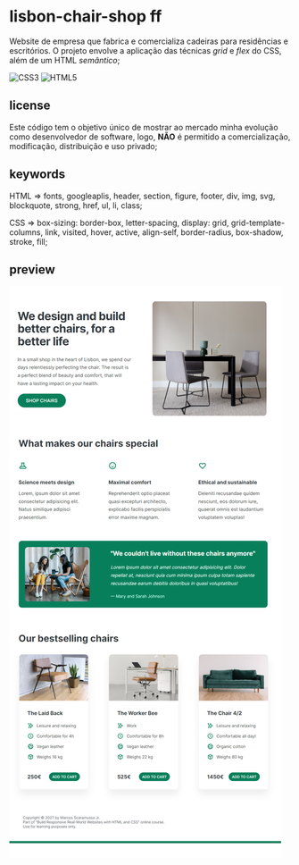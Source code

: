 # lisbon-chair-shop ff

Website de empresa que fabrica e comercializa cadeiras para residências e escritórios. O projeto envolve a aplicação das técnicas *grid* e *flex* do CSS, além de um HTML *semântico*;

![CSS3](https://img.shields.io/badge/css3-%231572B6.svg?style=for-the-badge&logo=css3&logoColor=white) ![HTML5](https://img.shields.io/badge/html5-%23E34F26.svg?style=for-the-badge&logo=html5&logoColor=white)

## license

Este código tem o objetivo único de mostrar ao mercado minha evolução como desenvolvedor de software, logo, <b>NÃO</b> é permitido a comercialização, modificação, distribuição e uso privado;

## keywords

HTML => fonts, googleaplis, header, section, figure, footer, div, img, svg, blockquote, strong, href, ul, li, class;

CSS => box-sizing: border-box, letter-spacing, display: grid, grid-template-columns, link, visited, hover, active, align-self, border-radius, box-shadow, stroke, fill;

## preview

![preview](https://github.com/scaramuzza/lisbon-chair-shop/blob/main/lisbon-chair-shop.png)

